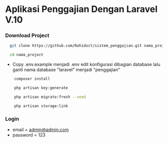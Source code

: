 # Aplikasi Penggajian Dengan Laravel V.10

<!-- ### Jabatan

![preview img](/jabatan.png)

### Karyawan

![preview img](/karyawan.png)

### Input Kehadiran

![preview img](/kehadiran.png)

### Laporan Gaji

![preview img](/gaji.png)

### Slip Gaji

![preview img](/slip_gaji.png) -->

### Download Project

```bash
  git clone https://github.com/Rahidoct/sistem_penggajian.git nama_project
```

```bash
  cd nama_project
```

-  Copy .env.example menjadi .env edit konfigurasi dibagian database lalu ganti nama database "laravel" menjadi "penggajian"

```bash
    composer install
```

```bash
    php artisan key:generate
```

```bash
    php artisan migrate:fresh --seed
```

```bash
    php artisan storage:link
```

### Login

-   email = admin@admin.com
-   password = 123
